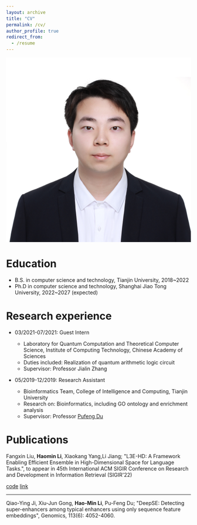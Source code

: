 ```yaml
---
layout: archive
title: "CV"
permalink: /cv/
author_profile: true
redirect_from:
  - /resume
---
```


<!-- {% include base_path %} -->

<div class="author__avatar"> <img src="../images/cv_image.jpg" class="author__avatar" alt="Haomin Li"></div>

Education
======
* B.S. in computer science and technology, Tianjin University, 2018~2022
* Ph.D in computer science and technology, Shanghai Jiao Tong University, 2022~2027 (expected)

Research experience
======
* 03/2021-07/2021: Guest Intern
  * Laboratory for Quantum Computation and Theoretical Computer Science, Institute of Computing Technology, Chinese Academy of Sciences
  * Duties included: Realization of quantum arithmetic logic circuit
  * Supervisor: Professor Jialin Zhang

* 05/2019-12/2019: Research Assistant
  * Bioinformatics Team, College of Intelligence and Computing, Tianjin University
  * Research on: Bioinformatics, including GO ontology and enrichment analysis
  * Supervisor: Professor [Pufeng Du](https://www.pufengdu.org/)

Publications
======

Fangxin Liu, **Haomin Li**, Xiaokang Yang,Li Jiang; "L3E-HD: A Framework Enabling Efficient Ensemble in High-Dimensional Space for Language Tasks.", to appear in 45th International ACM SIGIR Conference on Research and Development in Information Retrieval (SIGIR'22)

[code](https://github.com/MXHX7199/SIGIR22-EnsembleHDC)
[link](https://dl.acm.org/doi/abs/10.1145/3477495.3531761)

--------
Qiao-Ying Ji, Xiu-Jun Gong, **Hao-Min Li**, Pu-Feng Du; "DeepSE: Detecting super-enhancers among typical enhancers using only sequence feature embeddings", Genomics, 113(6): 4052-4060.
